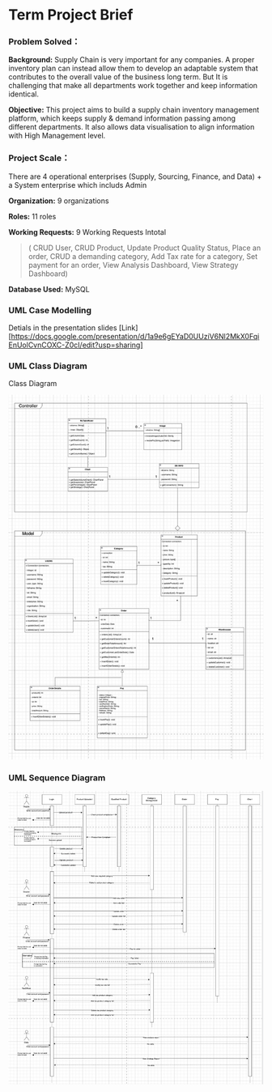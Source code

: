 # Term Project Brief



### Problem Solved：



**Background:**  Supply Chain is very important for any companies. A proper inventory plan can instead allow them to develop an adaptable system that contributes to the overall value of the business long term. But It is challenging that make all departments work together and keep information identical.



**Objective:**  This project aims to build a supply chain inventory management platform, which keeps supply & demand information passing among different departments. It also allows data visualisation to align information with High Management level.



### Project Scale：

There are 4 operational enterprises (Supply, Sourcing, Finance, and Data) + a System enterprise which includs Admin



**Organization:** 9 organizations

**Roles:** 11 roles

**Working Requests:**  9 Working Requests Intotal

>( CRUD User, CRUD Product, Update Product Quality Status, Place an order, CRUD a demanding category, Add Tax rate for a category, Set payment for an order, View Analysis Dashboard,  View Strategy Dashboard)



**Database Used:** MySQL 



### UML Case Modelling

Detials in the presentation slides [Link][https://docs.google.com/presentation/d/1a9e6gEYaD0UUziV6Nl2MkX0FqiEnUolCvnCOXC-Z0cI/edit?usp=sharing]



### UML Class Diagram

Class Diagram

![image](./diagrams/classes.jpeg)





### UML Sequence Diagram



![image](./diagrams/seq.png)

